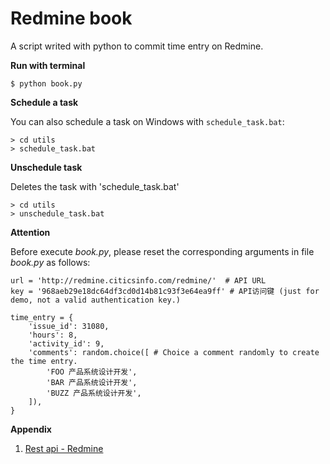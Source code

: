 # Redmine book
A script writed with python to commit time entry on Redmine.

**Run with terminal**
    
    $ python book.py

**Schedule a task**

You can also schedule a task on Windows with `schedule_task.bat`: 

    > cd utils
    > schedule_task.bat

**Unschedule task**

Deletes the task with 'schedule_task.bat'

    > cd utils
    > unschedule_task.bat 

**Attention**

Before execute *book.py*, please reset the corresponding arguments in file *book.py* as follows:

    url = 'http://redmine.citicsinfo.com/redmine/'  # API URL
    key = '968aeb29e18dc64df3cd0d14b81c93f3e64ea9ff' # API访问键 (just for demo, not a valid authentication key.)

    time_entry = {
        'issue_id': 31080,
        'hours': 8,
        'activity_id': 9,
        'comments': random.choice([ # Choice a comment randomly to create the time entry.
            'FOO 产品系统设计开发',
            'BAR 产品系统设计开发',
            'BUZZ 产品系统设计开发',
        ]),
    }

**Appendix**

1. [Rest api - Redmine](http://www.redmine.org/projects/redmine/wiki/Rest_api_with_python "Using the REST API with Python")
